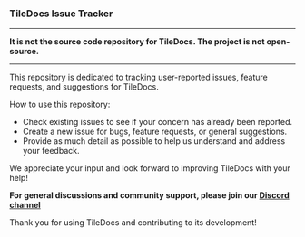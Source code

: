 ### TileDocs Issue Tracker

---

**It is not the source code repository for TileDocs. The project is not open-source.**

---

This repository is dedicated to tracking user-reported issues, feature requests, and suggestions for TileDocs. 

How to use this repository:

* Check existing issues to see if your concern has already been reported.
* Create a new issue for bugs, feature requests, or general suggestions.
* Provide as much detail as possible to help us understand and address your feedback.

We appreciate your input and look forward to improving TileDocs with your help!

**For general discussions and community support, please join our [Discord channel](https://discord.gg/565EWNhvH2)**

Thank you for using TileDocs and contributing to its development!

